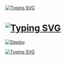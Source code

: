 [![Typing SVG](https://readme-typing-svg.herokuapp.com?font=Fira+Code&weight=600&size=31&duration=4500&pause=1000&color=RED&multiline=true&width=453&height=100&lines=FALCON+SECURITY)](https://git.io/typing-svg)
# [![Typing SVG](https://readme-typing-svg.demolab.com/?lines=𝙏𝙝𝙖𝙣𝙠𝙨+𝙁𝙤𝙧+𝙐𝙨𝙞𝙣𝙜+𝙊𝙪𝙧+𝙏𝙤𝙤𝙡)](https://git.io/typing-svg)
[![Deploy](https://www.herokucdn.com/deploy/button.svg)](https://heroku.com/deploy)

[![Typing SVG](https://readme-typing-svg.demolab.com/?lines=𝙇𝙄𝙉𝙐𝙓)](https://git.io/typing-svg)
